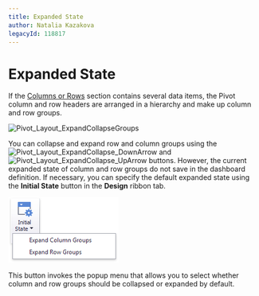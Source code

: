 ```yaml
---
title: Expanded State
author: Natalia Kazakova
legacyId: 118817
---
```

# Expanded State
If the [Columns or Rows](providing-data.md) section contains several data items, the Pivot column and row headers are arranged in a hierarchy and make up column and row groups.

![Pivot_Layout_ExpandCollapseGroups](../../../../images/img20151.png)

You can collapse and expand row and column groups using the ![Pivot_Layout_ExpandCollapse_DownArrow](../../../../images/img20154.png) and ![Pivot_Layout_ExpandCollapse_UpArrow](../../../../images/img20155.png) buttons. However, the current expanded state of column and row groups do not save in the dashboard definition. If necessary, you can specify the default expanded state using the **Initial State** button in the **Design** ribbon tab.

![Pivot_ExpandedState_Ribbon](../../../../images/img128430.png)

This button invokes the popup menu that allows you to select whether column and row groups should be collapsed or expanded by default.